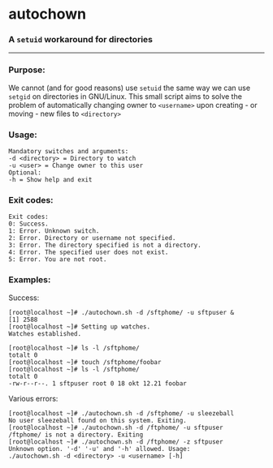 # autochown
### A `setuid` workaround for directories
___

### Purpose:
We cannot (and for good reasons) use `setuid` the same way we can use `setgid` on directories in GNU/Linux.
This small script aims to solve the problem of automatically changing owner to `<username>` upon creating - or moving - new files to `<directory>`

### Usage:
```
Mandatory switches and arguments:
-d <directory> = Directory to watch
-u <user> = Change owner to this user
Optional:
-h = Show help and exit
```

### Exit codes:
```
Exit codes:
0: Success.
1: Error. Unknown switch.
2: Error. Directory or username not specified.
3: Error. The directory specified is not a directory.
4: Error. The specified user does not exist.
5: Error. You are not root.
```

### Examples:
Success:
```
[root@localhost ~]# ./autochown.sh -d /sftphome/ -u sftpuser &
[1] 2588
[root@localhost ~]# Setting up watches.
Watches established.

[root@localhost ~]# ls -l /sftphome/
totalt 0
[root@localhost ~]# touch /sftphome/foobar
[root@localhost ~]# ls -l /sftphome/
totalt 0
-rw-r--r--. 1 sftpuser root 0 18 okt 12.21 foobar
```
Various errors:
```
[root@localhost ~]# ./autochown.sh -d /sftphome/ -u sleezeball
No user sleezeball found on this system. Exiting.
[root@localhost ~]# ./autochown.sh -d /ftphome/ -u sftpuser
/ftphome/ is not a directory. Exiting
[root@localhost ~]# ./autochown.sh -d /ftphome/ -z sftpuser
Unknown option. '-d' '-u' and '-h' allowed. Usage:
./autochown.sh -d <directory> -u <username> [-h]
```
